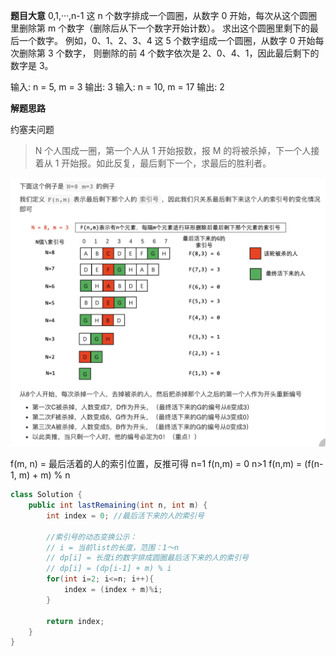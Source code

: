 **题目大意**
0,1,···,n-1 这 n 个数字排成一个圆圈，从数字 0 开始，每次从这个圆圈里删除第 m 个数字（删除后从下一个数字开始计数）。
求出这个圆圈里剩下的最后一个数字。
例如，0、1、2、3、4 这 5 个数字组成一个圆圈，从数字 0 开始每次删除第 3 个数字，
则删除的前 4 个数字依次是 2、0、4、1，因此最后剩下的数字是 3。

输入: n = 5, m = 3
输出: 3
输入: n = 10, m = 17
输出: 2

**解题思路**

约塞夫问题

> N 个人围成一圈，第一个人从 1 开始报数，报 M 的将被杀掉，下一个人接着从 1 开始报。如此反复，最后剩下一个，求最后的胜利者。

![alt text](../images/剑指62.jpg)

f(m, n) = 最后活着的人的索引位置，反推可得
n=1 f(n,m) = 0
n>1 f(n,m) = (f(n-1, m) + m) % n

```java
class Solution {
    public int lastRemaining(int n, int m) {
        int index = 0; //最后活下来的人的索引号

        //索引号的动态变换公示：
        // i = 当前list的长度，范围：1～n
        // dp[i] = 长度i的数字排成圆圈最后活下来的人的索引号
        // dp[i] = (dp[i-1] + m) % i
        for(int i=2; i<=n; i++){
            index = (index + m)%i;
        }

        return index;
    }
}
```
